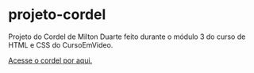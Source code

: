# projeto-cordel
Projeto do Cordel de Milton Duarte feito durante o módulo 3 do curso de HTML e CSS do CursoEmVideo.

<a href="https://jeniferscarlate.github.io/projeto-cordel/">Acesse o cordel por aqui.
